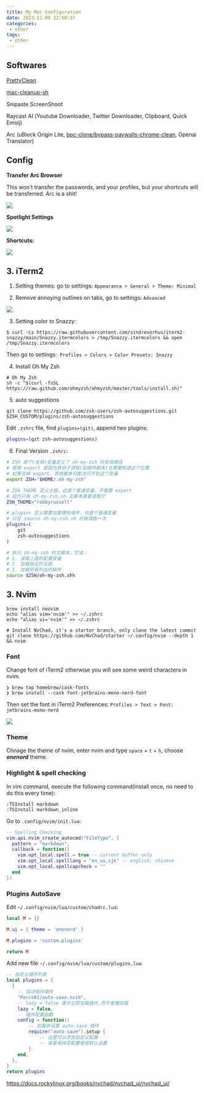 ```yaml
---
title: My Mac Configuration
date: 2023-11-08 22:50:37
categories:
 - other
tags:
 - other
---
```


## Softwares

[PrettyClean](https://www.prettyclean.cc/zh)

[mac-cleanup-sh](https://github.com/mac-cleanup/mac-cleanup-sh) 

Snipaste ScreenShoot

Raycast AI (Youtube Downloader, Twitter Downloader, Clipboard, Quick Emoij)

Arc (uBlock Origin Lite, [bpc-clone/bypass-paywalls-chrome-clean](https://github.com/bpc-clone/bypass-paywalls-chrome-clean?tab=readme-ov-file#installation),  Openai Translator)

## Config
**Transfer Arc Browser**

This won't transfer the passwords, and your profiles, but your shortcuts will be transferred. Arc is a shit!

![](https://pub-2a6758f3b2d64ef5bb71ba1601101d35.r2.dev/blogs/2024/11/d8ebc97b5bb6c427f6b2ce9cca72947b.jpg)

**Spotlight Settings**

![](https://pub-2a6758f3b2d64ef5bb71ba1601101d35.r2.dev/blogs/2024/11/334f19d638ada2230c0981846da8fd4d.jpg)

**Shortcuts:**

![](https://pub-2a6758f3b2d64ef5bb71ba1601101d35.r2.dev/blogs/2024/11/23345ee633c3dd55af79b24fd1bf7bec.jpg)

## 3. iTerm2

1. Setting themes: go to settings: `Appearance > General > Theme: Minimal`

2. Remove annoying outlines on tabs, go to settings: `Advanced`

![](https://pub-2a6758f3b2d64ef5bb71ba1601101d35.r2.dev/blogs/2024/11/060dccf96c2b61a6e4ceaf7ce3650931.png)

3. Setting color to Snazzy:

```shell
$ curl -Ls https://raw.githubusercontent.com/sindresorhus/iterm2-snazzy/main/Snazzy.itermcolors > /tmp/Snazzy.itermcolors && open /tmp/Snazzy.itermcolors
```

Then go to settings:` Profiles > Colors > Color Presets: Snazzy`

4. Install Oh My Zsh

```shell
# Oh My Zsh
sh -c "$(curl -fsSL https://raw.github.com/ohmyzsh/ohmyzsh/master/tools/install.sh)"
```

5. auto suggestions

```shell
git clone https://github.com/zsh-users/zsh-autosuggestions.git $ZSH_CUSTOM/plugins/zsh-autosuggestions
```

Edit `.zshrc` file, find `plugins=(git)`, append two plugins:

```bash
plugins=(git zsh-autosuggestions)
```

6. Final Version `.zshrc`:

```bash
# ZSH 是个(全局)变量定义了 oh-my-zsh 的安装路径
# 使用 export 是因为其他子进程(如插件脚本)也需要知道这个位置
# 如果去掉 export，其他脚本可能访问不到这个变量
export ZSH="$HOME/.oh-my-zsh"

# ZSH_THEME 定义主题，这是个普通变量，不需要 export
# 因为只有 oh-my-zsh.sh 主脚本需要读取它
ZSH_THEME="robbyrussell"

# plugins 定义需要加载哪些插件，也是个普通变量
# 只在 source oh-my-zsh.sh 时被读取一次
plugins=(
    git 
    zsh-autosuggestions
)

# 执行 oh-my-zsh 的主脚本，它会：
# 1. 读取上面的配置变量
# 2. 加载指定的主题
# 3. 加载所有列出的插件
source $ZSH/oh-my-zsh.sh% 
```

## 3. Nvim
```shell
brew install neovim
echo "alias vim='nvim'" >> ~/.zshrc
echo "alias vi='nvim'" >> ~/.zshrc

# Install NvChad, it's a starter branch, only clone the latest commit
git clone https://github.com/NvChad/starter ~/.config/nvim --depth 1 && nvim
```

### Font

Change font of iTerm2 otherwise you will see some weird characters in nvim.

```shell
❯ brew tap homebrew/cask-fonts
❯ brew install --cask font-jetbrains-mono-nerd-font
```

Then set the font in iTerm2 Preferences: `Profiles > Text > Font: jetbrains-mono-nerd`

![](https://pub-2a6758f3b2d64ef5bb71ba1601101d35.r2.dev/blogs/2024/04/91da077a280e806eb70e5fdc26b4a8ed.jpg)

### Theme

Chnage the theme of nvim, enter nvim and type `space` + `t` + `h`, choose ***onenord*** theme.

### Highlight & spell checking

In vim command, execute the following command(install once, no need to do this every time): 

```shell
:TSInstall markdown
:TSInstall markdown_inline
```

Go to `.config/nvim/init.lua`:

```lua
-- Spelling Checking
vim.api.nvim_create_autocmd("FileType", {
  pattern = "markdown",
  callback = function()
    vim.opt_local.spell = true -- current buffer only
    vim.opt_local.spelllang = "en_us,cjk" -- english, chinese
    vim.opt_local.spellcapcheck = ""
  end
})
```

### Plugins AutoSave

Edit `~/.config/nvim/lua/custom/chadrc.lua`:

```lua
local M = {}

M.ui = { theme = 'onenord' }

M.plugins = 'custom.plugins'

return M
```

Add new file `~/.config/nvim/lua/custom/plugins.lua`:

```lua
-- 自定义插件列表
local plugins = {
  {
    -- 自动保存插件
    "Pocco81/auto-save.nvim",
    -- lazy = false 表示立即加载插件,而不是懒加载
    lazy = false,
    -- 插件配置函数
    config = function()
        -- 加载并设置 auto-save 插件
        require("auto-save").setup {
            -- 这里可以添加自定义配置
            -- 或者保持空配置使用默认设置
        }
    end,
  },
}
return plugins
```

https://docs.rockylinux.org/books/nvchad/nvchad_ui/nvchad_ui/
